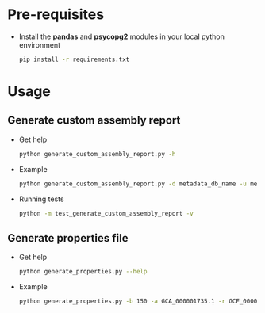 # Pre-requisites
* Install the **pandas** and **psycopg2** modules in your local python environment
    ```bash
    pip install -r requirements.txt
    ```
# Usage
## Generate custom assembly report
* Get help
    ```bash 
    python generate_custom_assembly_report.py -h
    ```
* Example
    ```bash
    python generate_custom_assembly_report.py -d metadata_db_name -u metadata_db_user -h metadata_db_host -s bony_fish_7950 -a GCF_000966335.1 -g "/path/to/identical_genbank_refseq_4snp_assembly_report.txt"
    ```
* Running tests
    ```bash
    python -m test_generate_custom_assembly_report -v
    ```

## Generate properties file
* Get help
    ```bash
    python generate_properties.py --help
    ```
* Example
    ```bash
    python generate_properties.py -b 150 -a GCA_000001735.1 -r GCF_000001735.3_TAIR10_assembly_report_CUSTOM.txt  -f /path/to/fasta.fa  -d meadata_db_name -u metadata_db_user -h metadata_db_host   -H job_tracker_host -D job_tracker_db  --mongo-acc-db mongo_accessioning_db --mongo-auth-db mongo_auth_db --mongo-user mongo_user --mongo-password mongo_password  --mongo-host mongo_host --mongo-port mongo_port -s arabidopsis_3702
    ```
